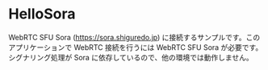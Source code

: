 # HelloSora

WebRTC SFU Sora (https://sora.shiguredo.jp) に接続するサンプルです。このアプリケーションで WebRTC 接続を行うには WebRTC SFU Sora が必要です。シグナリング処理が Sora に依存しているので、他の環境では動作しません。